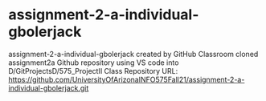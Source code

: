 # assignment-2-a-individual-gbolerjack
assignment-2-a-individual-gbolerjack created by GitHub Classroom
cloned assignment2a Github repository using VS code into D/GitProjectsD/575_ProjectII
Class Repository URL: 
https://github.com/UniversityOfArizonaINFO575Fall21/assignment-2-a-individual-gbolerjack.git

